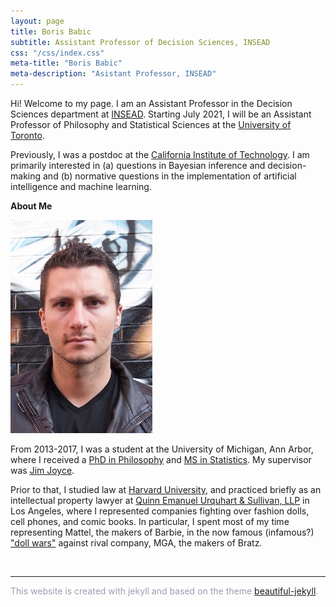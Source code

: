 ```yaml
---
layout: page
title: Boris Babic
subtitle: Assistant Professor of Decision Sciences, INSEAD
css: "/css/index.css"
meta-title: "Boris Babic"
meta-description: "Asistant Professor, INSEAD"
---
```


Hi! Welcome to my page. I am an Assistant Professor in the Decision Sciences department at [INSEAD](https://www.insead.edu/). Starting July 2021, I will be an Assistant Professor of Philosophy and Statistical Sciences at the [University of Toronto](https://www.utoronto.ca).

Previously, I was a postdoc at the [California Institute of Technology](http://hss.divisions.caltech.edu/people/boris-babic). I am primarily interested in (a) questions in Bayesian inference and decision-making and (b) normative questions in the implementation of artificial intelligence and machine learning. 

<!---(see [here](https://www.caltech.edu/about/news/can-ai-be-fair) for an article of a recent workshop I organized on this topic).  The overarching theme of my research is **epistemic risk**. The core dimensions of this project span philosophy of science/formal epistemology, normative ethics, and law & public policy. The latter engages the emerging literature on fair AI and machine learning. You can learn more about epistemic risk by clicking on the Research tab. --> 

**About Me**

![profile_pic](/img/babic.jpg)

From 2013-2017, I was a student at the University of Michigan, Ann Arbor, where I received a [PhD in Philosophy](https://lsa.umich.edu/philosophy) and [MS in Statistics](https://lsa.umich.edu/stats). My supervisor was [Jim Joyce](http://www-personal.umich.edu/~jjoyce/). <!--- My dissertation was entitled, unsurprisingly, Foundations of Epistemic Risk.--> 

Prior to that, I studied law at [Harvard University](https://hls.harvard.edu/), and practiced briefly as an intellectual property lawyer at [Quinn Emanuel Urquhart & Sullivan, LLP](https://www.quinnemanuel.com/) in Los Angeles, where I represented companies fighting over fashion dolls, cell phones, and comic books. In particular, I spent most of my time representing Mattel, the makers of Barbie, in the now famous (infamous?) ["doll wars"](https://www.newyorker.com/magazine/2018/01/22/when-barbie-went-to-war-with-bratz) against rival company, MGA, the makers of Bratz. 

&nbsp;
&nbsp;
&nbsp;
&nbsp;
&nbsp;
&nbsp;
&nbsp;

* * *

<p><font color="#97A0AF">This website is created with jekyll and based on the theme <a href="https://beautifuljekyll.com">beautiful-jekyll</a>. 

&nbsp;
&nbsp;
&nbsp;
&nbsp;
&nbsp;
&nbsp;
<!-- And prior to that, [I mostly tried](/img/hockey.jpg), and failed, to become a professional hockey player. -->
